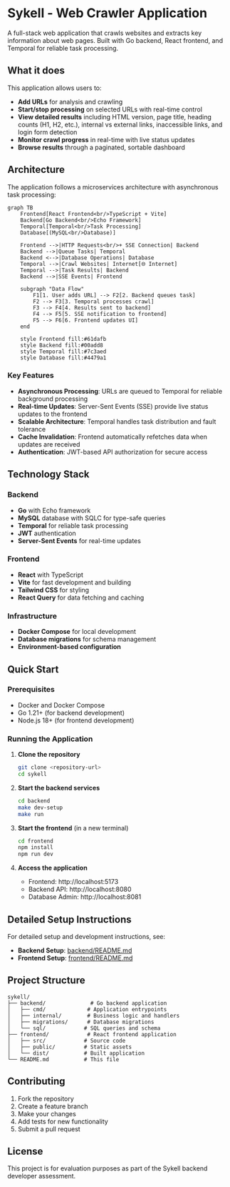# Sykell - Web Crawler Application

A full-stack web application that crawls websites and extracts key information about web pages. Built with Go backend, React frontend, and Temporal for reliable task processing.

## What it does

This application allows users to:

- **Add URLs** for analysis and crawling
- **Start/stop processing** on selected URLs with real-time control
- **View detailed results** including HTML version, page title, heading counts (H1, H2, etc.), internal vs external links, inaccessible links, and login form detection
- **Monitor crawl progress** in real-time with live status updates
- **Browse results** through a paginated, sortable dashboard

## Architecture

The application follows a microservices architecture with asynchronous task processing:

```mermaid
graph TB
    Frontend[React Frontend<br/>TypeScript + Vite]
    Backend[Go Backend<br/>Echo Framework]
    Temporal[Temporal<br/>Task Processing]
    Database[(MySQL<br/>Database)]
    
    Frontend -->|HTTP Requests<br/>+ SSE Connection| Backend
    Backend -->|Queue Tasks| Temporal
    Backend <-->|Database Operations| Database
    Temporal -->|Crawl Websites| Internet[🌐 Internet]
    Temporal -->|Task Results| Backend
    Backend -->|SSE Events| Frontend
    
    subgraph "Data Flow"
        F1[1. User adds URL] --> F2[2. Backend queues task]
        F2 --> F3[3. Temporal processes crawl]
        F3 --> F4[4. Results sent to backend]
        F4 --> F5[5. SSE notification to frontend]
        F5 --> F6[6. Frontend updates UI]
    end
    
    style Frontend fill:#61dafb
    style Backend fill:#00add8
    style Temporal fill:#7c3aed
    style Database fill:#4479a1
```

### Key Features

- **Asynchronous Processing**: URLs are queued to Temporal for reliable background processing
- **Real-time Updates**: Server-Sent Events (SSE) provide live status updates to the frontend
- **Scalable Architecture**: Temporal handles task distribution and fault tolerance
- **Cache Invalidation**: Frontend automatically refetches data when updates are received
- **Authentication**: JWT-based API authorization for secure access

## Technology Stack

### Backend
- **Go** with Echo framework
- **MySQL** database with SQLC for type-safe queries
- **Temporal** for reliable task processing
- **JWT** authentication
- **Server-Sent Events** for real-time updates

### Frontend
- **React** with TypeScript
- **Vite** for fast development and building
- **Tailwind CSS** for styling
- **React Query** for data fetching and caching

### Infrastructure
- **Docker Compose** for local development
- **Database migrations** for schema management
- **Environment-based configuration**

## Quick Start

### Prerequisites

- Docker and Docker Compose
- Go 1.21+ (for backend development)
- Node.js 18+ (for frontend development)

### Running the Application

1. **Clone the repository**
   ```bash
   git clone <repository-url>
   cd sykell
   ```

2. **Start the backend services**
   ```bash
   cd backend
   make dev-setup
   make run
   ```

3. **Start the frontend** (in a new terminal)
   ```bash
   cd frontend
   npm install
   npm run dev
   ```

4. **Access the application**
   - Frontend: http://localhost:5173
   - Backend API: http://localhost:8080
   - Database Admin: http://localhost:8081

## Detailed Setup Instructions

For detailed setup and development instructions, see:

- **Backend Setup**: [backend/README.md](./backend/README.md)
- **Frontend Setup**: [frontend/README.md](./frontend/README.md)

## Project Structure

```
sykell/
├── backend/              # Go backend application
│   ├── cmd/             # Application entrypoints
│   ├── internal/        # Business logic and handlers
│   ├── migrations/      # Database migrations
│   └── sql/            # SQL queries and schema
├── frontend/            # React frontend application
│   ├── src/            # Source code
│   ├── public/         # Static assets
│   └── dist/           # Built application
└── README.md           # This file
```

## Contributing

1. Fork the repository
2. Create a feature branch
3. Make your changes
4. Add tests for new functionality
5. Submit a pull request

## License

This project is for evaluation purposes as part of the Sykell backend developer assessment.